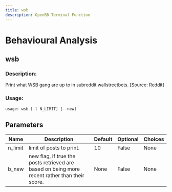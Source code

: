 ```yaml
---
title: wsb
description: OpenBB Terminal Function
---
```


# Behavioural Analysis

## wsb

### Description: 

Print what WSB gang are up to in subreddit wallstreetbets. [Source: Reddit]

### Usage: 
```python
usage: wsb [-l N_LIMIT] [--new]
```

## Parameters

| Name | Description | Default | Optional | Choices |
| ---- | ----------- | ------- | -------- | ------- |
| n_limit | limit of posts to print. | 10 | False | None |
| b_new | new flag, if true the posts retrieved are based on being more recent rather than their score. | None | False | None |



